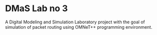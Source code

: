 # DMaS Lab no 3

A Digital Modeling and Simulation Laboratory project with the goal of
simulation of packet routing using OMNeT++ programming environment.
